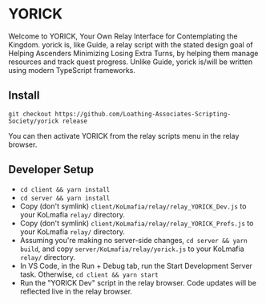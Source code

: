 # YORICK

Welcome to YORICK, Your Own Relay Interface for Contemplating the Kingdom. yorick is, like Guide, a relay script with the stated design goal of Helping Ascenders Minimizing Losing Extra Turns, by helping them manage resources and track quest progress. Unlike Guide, yorick is/will be written using modern TypeScript frameworks.

## Install

```
git checkout https://github.com/Loathing-Associates-Scripting-Society/yorick release
```

You can then activate YORICK from the relay scripts menu in the relay browser.

## Developer Setup

- `cd client && yarn install`
- `cd server && yarn install`
- Copy (don't symlink) `client/KoLmafia/relay/relay_YORICK_Dev.js` to your KoLmafia `relay/` directory.
- Copy (don't symlink) `client/KoLmafia/relay/relay_YORICK_Prefs.js` to your KoLmafia `relay/` directory.
- Assuming you're making no server-side changes, `cd server && yarn build`, and copy `server/KoLmafia/relay/yorick.js` to your KoLmafia `relay/` directory.
- In VS Code, in the Run + Debug tab, run the Start Development Server task. Otherwise, `cd client && yarn start`
- Run the "YORICK Dev" script in the relay browser. Code updates will be reflected live in the relay browser.
